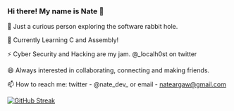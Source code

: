 ### Hi there! My name is Nate 👋

🔭 Just a curious person exploring the software rabbit hole. 

🌱 Currently Learning C and Assembly! 

⚡ Cyber Security and Hacking are my jam. @_localh0st on twitter

😄 Always interested in collaborating, connecting and making friends.

📫 How to reach me: twitter - @nate_dev_ or email - nateargaw@gmail.com

 
 
 [![GitHub Streak](https://github-readme-streak-stats.herokuapp.com/?user=nargaw&theme=highcontrast&hide_border=true)](https://github.com/DenverCoder1/github-readme-streak-stats)

<!--
**nargaw/nargaw** is a ✨ _special_ ✨ repository because its `README.md` (this file) appears on your GitHub profile.

Here are some ideas to get you started:

- 🔭 I’m currently working on ...
- 🌱 I’m currently learning ...
- 👯 I’m looking to collaborate on ...
- 🤔 I’m looking for help with ...
- 💬 Ask me about ...
- 📫 How to reach me: ...
- 😄 Pronouns: ...
- ⚡ Fun fact: ...
-->
